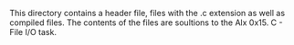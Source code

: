 This directory contains a header file, files with the .c extension as well as compiled files. The contents of the files are soultions to the Alx 0x15. C - File I/O task.
